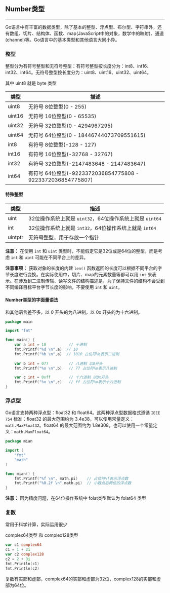 ## Number类型

---

Go语言中有丰富的数据类型，除了基本的整型、浮点型、布尔型、字符串外，还有数组、切片、结构体、函数、map(JavaScript中的对象，数学中的映射)、通道(channel)等。Go语言中的基本类型和其他语言大同小异。

### 整型

整型分为有符号整型和无符号整型：有符号整型按长度分为：int8、int16、int32、int64。无符号整型按长度分为：uint8、uint16、uint32、uint64。

其中 uint8 就是 byte 类型

类型 | 描述 |
-|-|
uint8 | 无符号 8位整型(0 - 255) |
uint16 | 无符号 16位整型(0 - 65535) |
uint32 | 无符号 32位整型(0 - 4294967295) |
uint64 | 无符号 64位整型(0 - 18446744073709551615) |
int8 | 有符号 8位整型(-128 - 127) |
int16 | 有符号 16位整型(-32768 - 32767) |
int32 | 有符号 32位整型(-2147483648 - 2147483647) |
int64 | 有符号 64位整型(-9223372036854775808 - 9223372036854775807) |

#### 特殊整型

类型 | 描述 |
-|-|
uint | 32位操作系统上就是 `uint32`，64位操作系统上就是 `uint64` |
int | 32位操作系统上就是 `int32`，64位操作系统上就是 `int64` |
uintptr | 无符号整型，用于存放一个指针 |

**注意：** 在使用 `int` 和 `uint` 类型时，不能假定它是32位或是64位的整型，而是考虑 `int` 和 `uint` 可能在不同平台上的差异。

**注意事项：** 获取对象的长度的内建 `len()` 函数返回的长度可以根据不同平台的字节长度进行变换。在实际使用中，切片、map的元素数量等都可以用 `int` 来表示。在涉及到二进制传输、读写文件的结构描述是，为了保持文件的结构不会受到不同编译目标平台字节长度的影响，不要使用 `int` 和 `uint`。

#### Number类型的字面量语法

和其他语言差不多，以 0 开头的为八进制，以 0x 开头的为十六进制。

```go
package main

import "fmt"

func main() {
    var a int = 10          // 十进制
    fmt.Printf("%d \n",a)  // 10
    fmt.Printf("%b \n",a)  // 1010 占位符%b表示二进制
    
    var b int = 077         // 八进制 以0开头
    fmt.Printf("%o \n",b)   // 77 占位符%o表示八进制

    var c int = 0xff        // 十六进制 以0x开头
    fmt.Printf("%x \n",c)   // ff 占位符%o表示十六进制
}
```

### 浮点型

Go语言支持两种浮点型：float32 和 float64。这两种浮点型数据格式遵循 `IEEE 754` 标准：float32 的最大范围约为 3.4e38，可以使用常量定义：`math.MaxFloat32`。float64 的最大范围约为 1.8e308，也可以使用一个常量定义：`math.MaxFloat64`。

```go
package mian

import (
    "fmt"
    "math"
)

func mian() {
    fmt.Printf("%f \n", math.pi)    // 占位符%f表示浮点数
    fmt.Printf("%0.2f \n",math.pi)  // 小数点后两位的浮点数
}
```

**注意：** 因为精度问题，在64位操作系统中 folat类型默认为 folat64 类型

### 复数

常用于科学计算，实际运用很少

complex64类型 和 complex128类型

```go
var c1 complex64
c1 = 1 + 2i
var c2 complex128
c2 = 2 + 3i
fmt.Println(c1)
fmt.Println(c2)
```

复数有实部和虚部，complex64的实部和虚部为32位，complex128的实部和虚部为64位。
